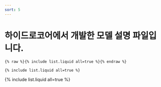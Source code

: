 ```yaml
---
sort: 5 
---
```


# 하이드로코어에서 개발한 모델 설명 파일입니다.

```
{% raw %}{% include list.liquid all=true %}{% endraw %}

{% include list.liquid all=true %}
```

{% include list.liquid all=true %}
